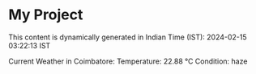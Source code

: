 # My Project

This content is dynamically generated in Indian Time (IST): 2024-02-15 03:22:13 IST


Current Weather in Coimbatore:
Temperature: 22.88 °C
Condition: haze
